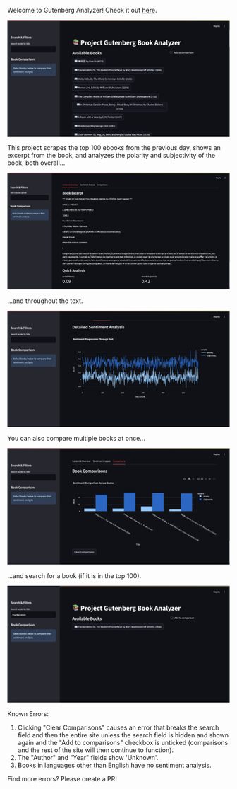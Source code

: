 Welcome to Gutenberg Analyzer! Check it out [here](https://gutenberg-analyzer.streamlit.app).

![Landing Page](mainpage.png)

This project scrapes the top 100 ebooks from the previous day, shows an excerpt from the book, and analyzes the polarity and subjectivity of the book, both overall...

![Overall](overall.png)

...and throughout the text.

![Detaileed](detailed.png)

You can also compare multiple books at once...

![Compare](compare.png)

...and search for a book (if it is in the top 100).

![Search](search.png)

Known Errors:

1. Clicking "Clear Comparisons" causes an error that breaks the search field and then the entire site unless the search field is hidden and shown again and the "Add to comparisons" checkbox is unticked (comparisons and the rest of the site will then continue to function).
2. The "Author" and "Year" fields show 'Unknown'.
3. Books in languages other than English have no sentiment analysis.

Find more errors? Please create a PR!